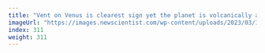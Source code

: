 ```yaml
---
title: "Vent on Venus is clearest sign yet the planet is volcanically active"
imageUrl: "https://images.newscientist.com/wp-content/uploads/2023/03/15115316/SEI_148282957.jpg?width=600"
index: 311
weight: 311
---
```

